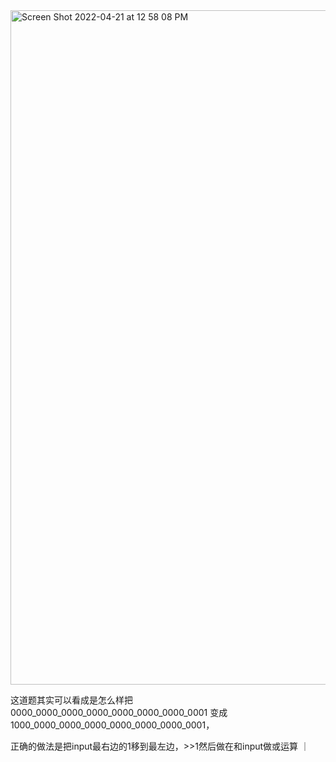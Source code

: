 
<img width="1079" alt="Screen Shot 2022-04-21 at 12 58 08 PM" src="https://user-images.githubusercontent.com/59748598/164542639-81c6d951-06ed-4e82-885b-cb145896c256.png">

这道题其实可以看成是怎么样把0000_0000_0000_0000_0000_0000_0000_0001 变成 1000_0000_0000_0000_0000_0000_0000_0001，

正确的做法是把input最右边的1移到最左边，>>1然后做在和input做或运算 ｜

